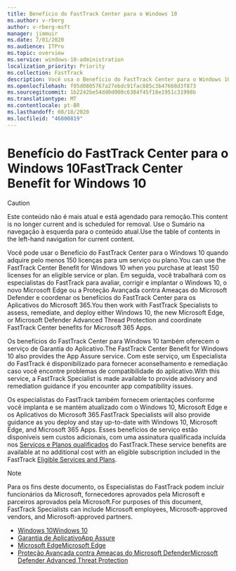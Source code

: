 ```yaml
---
title: Benefício do FastTrack Center para o Windows 10
ms.author: v-rberg
author: v-rberg-msft
manager: jimmuir
ms.date: 7/01/2020
ms.audience: ITPro
ms.topic: overview
ms.service: windows-10-administration
localization_priority: Priority
ms.collection: FastTrack
description: Você usa o Benefício do FastTrack Center para o Windows 10 quando adquire *pelo menos* 150 licenças para um serviço ou plano.
ms.openlocfilehash: f05d0805767a27ebdc91fac885c3b47668d3f873
ms.sourcegitcommit: 1b2242be54dd0d000c6384f45f18e1951c31998b
ms.translationtype: MT
ms.contentlocale: pt-BR
ms.lasthandoff: 08/18/2020
ms.locfileid: "46800819"
---
```

# <a name="fasttrack-center-benefit-for-windows-10"></a><span data-ttu-id="a3739-103">Benefício do FastTrack Center para o Windows 10</span><span class="sxs-lookup"><span data-stu-id="a3739-103">FastTrack Center Benefit for Windows 10</span></span>

> [!CAUTION]
> <span data-ttu-id="a3739-104">Este conteúdo não é mais atual e está agendado para remoção.</span><span class="sxs-lookup"><span data-stu-id="a3739-104">This content is no longer current and is scheduled for removal.</span></span> <span data-ttu-id="a3739-105">Use o Sumário na navegação à esquerda para o conteúdo atual.</span><span class="sxs-lookup"><span data-stu-id="a3739-105">Use the table of contents in the left-hand navigation for current content.</span></span>

<span data-ttu-id="a3739-106">Você pode usar o Benefício do FastTrack Center para o Windows 10 quando adquire pelo menos 150 licenças para um serviço ou plano.</span><span class="sxs-lookup"><span data-stu-id="a3739-106">You can use the FastTrack Center Benefit for Windows 10 when you purchase at least 150 licenses for an eligible service or plan.</span></span> <span data-ttu-id="a3739-107">Em seguida, você trabalhará com os especialistas do FastTrack para avaliar, corrigir e implantar o Windows 10, o novo Microsoft Edge ou a Proteção Avançada contra Ameaças do Microsoft Defender e coordenar os benefícios do FastTrack Center para os Aplicativos do Microsoft 365.</span><span class="sxs-lookup"><span data-stu-id="a3739-107">You then work with FastTrack Specialists to assess, remediate, and deploy either Windows 10, the new Microsoft Edge, or Microsoft Defender Advanced Thread Protection and coordinate FastTrack Center benefits for Microsoft 365 Apps.</span></span> 

<span data-ttu-id="a3739-108">Os benefícios do FastTrack Center para Windows 10 também oferecem o serviço de Garantia do Aplicativo.</span><span class="sxs-lookup"><span data-stu-id="a3739-108">The FastTrack Center Benefit for Windows 10 also provides the App Assure service.</span></span> <span data-ttu-id="a3739-109">Com este serviço, um Especialista do FastTrack é disponibilizado para fornecer aconselhamento e remediação caso você encontre problemas de compatibilidade do aplicativo.</span><span class="sxs-lookup"><span data-stu-id="a3739-109">With this service, a FastTrack Specialist is made available to provide advisory and remediation guidance if you encounter app compatibility issues.</span></span> 

<span data-ttu-id="a3739-110">Os especialistas do FastTrack também fornecem orientações conforme você implanta e se mantém atualizado com o Windows 10, Microsoft Edge e os Aplicativos do Microsoft 365.</span><span class="sxs-lookup"><span data-stu-id="a3739-110">FastTrack Specialists will also provide guidance as you deploy and stay up-to-date with Windows 10, Microsoft Edge, and Microsoft 365 Apps.</span></span> <span data-ttu-id="a3739-111">Esses benefícios de serviço estão disponíveis sem custos adicionais, com uma assinatura qualificada incluída nos [Serviços e Planos qualificados](M365-eligible-services-and-plans.md) do FastTrack.</span><span class="sxs-lookup"><span data-stu-id="a3739-111">These service benefits are available at no additional cost with an eligible subscription included in the FastTrack [Eligible Services and Plans](M365-eligible-services-and-plans.md).</span></span>
  
> [!NOTE]
> <span data-ttu-id="a3739-112">Para os fins deste documento, os Especialistas do FastTrack podem incluir funcionários da Microsoft, fornecedores aprovados pela Microsoft e parceiros aprovados pela Microsoft.</span><span class="sxs-lookup"><span data-stu-id="a3739-112">For purposes of this document, FastTrack Specialists can include Microsoft employees, Microsoft-approved vendors, and Microsoft-approved partners.</span></span> 
    
- [<span data-ttu-id="a3739-113">Windows 10</span><span class="sxs-lookup"><span data-stu-id="a3739-113">Windows 10</span></span>](Win-10-windows-10.md)
- [<span data-ttu-id="a3739-114">Garantia de Aplicativo</span><span class="sxs-lookup"><span data-stu-id="a3739-114">App Assure</span></span>](Win-10-app-assure.md)
- [<span data-ttu-id="a3739-115">Microsoft Edge</span><span class="sxs-lookup"><span data-stu-id="a3739-115">Microsoft Edge</span></span>](Win-10-microsoft-edge.md)
- [<span data-ttu-id="a3739-116">Proteção Avançada contra Ameaças do Microsoft Defender</span><span class="sxs-lookup"><span data-stu-id="a3739-116">Microsoft Defender Advanced Threat Protection</span></span>](Win-10-microsoft-defender-atp.md)


